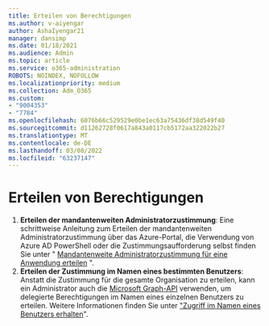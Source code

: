 ```yaml
---
title: Erteilen von Berechtigungen
ms.author: v-aiyengar
author: AshaIyengar21
manager: dansimp
ms.date: 01/18/2021
ms.audience: Admin
ms.topic: article
ms.service: o365-administration
ROBOTS: NOINDEX, NOFOLLOW
ms.localizationpriority: medium
ms.collection: Adm_O365
ms.custom:
- "9004353"
- "7784"
ms.openlocfilehash: 6076b66c529529e0be1ec63a75436df38d549f40
ms.sourcegitcommit: d11262728f0617a843a0117cb5172aa322022b27
ms.translationtype: MT
ms.contentlocale: de-DE
ms.lasthandoff: 03/08/2022
ms.locfileid: "63237147"
---
```

# <a name="grant-permissions"></a>Erteilen von Berechtigungen

1. **Erteilen der mandantenweiten Administratorzustimmung**: Eine schrittweise Anleitung zum Erteilen der mandantenweiten Administratorzustimmung über das Azure-Portal, die Verwendung von Azure AD PowerShell oder die Zustimmungsaufforderung selbst finden Sie unter " [Mandantenweite Administratorzustimmung für eine Anwendung erteilen](https://docs.microsoft.com/azure/active-directory/manage-apps/grant-admin-consent) ".
1. **Erteilen der Zustimmung im Namen eines bestimmten Benutzers**: Anstatt die Zustimmung für die gesamte Organisation zu erteilen, kann ein Administrator auch die [Microsoft Graph-API](https://docs.microsoft.com/graph/use-the-api) verwenden, um delegierte Berechtigungen im Namen eines einzelnen Benutzers zu erteilen. Weitere Informationen finden Sie unter ["Zugriff im Namen eines Benutzers erhalten](https://docs.microsoft.com/graph/auth-v2-user)".